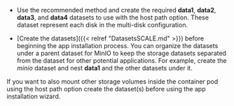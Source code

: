 &NewLine;

* Use the recommended method and create the required **data1**, **data2**, **data3**, and **data4** datasets to use with the host path option.
  These dataset represent each disk in the multi-disk configuration.

* [Create the datasets]({{< relref "DatasetsSCALE.md" >}}) before beginning the app installation process.
  You can organize the datasets under a parent dataset for MinIO to keep the storage datasets separated from the dataset for other potential applications.
  For example, create the *minio* dataset and nest **data1** and the other datasets under it.

If you want to also mount other storage volumes inside the container pod using the host path option create the dataset(s) before using the app installation wizard.